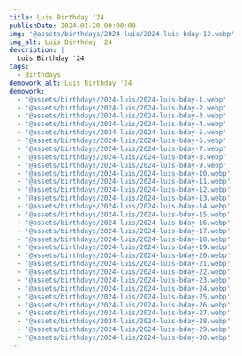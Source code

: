 ```yaml
---
title: Luis Birthday '24
publishDate: 2024-01-20 00:00:00
img: '@assets/birthdays/2024-luis/2024-luis-bday-12.webp'
img_alt: Luis Birthday '24
description: |
  Luis Birthday '24
tags:
  - Birthdays
demowork_alt: Luis Birthday '24
demowork:
  - '@assets/birthdays/2024-luis/2024-luis-bday-1.webp'
  - '@assets/birthdays/2024-luis/2024-luis-bday-2.webp'
  - '@assets/birthdays/2024-luis/2024-luis-bday-3.webp'
  - '@assets/birthdays/2024-luis/2024-luis-bday-4.webp'
  - '@assets/birthdays/2024-luis/2024-luis-bday-5.webp'
  - '@assets/birthdays/2024-luis/2024-luis-bday-6.webp'
  - '@assets/birthdays/2024-luis/2024-luis-bday-7.webp'
  - '@assets/birthdays/2024-luis/2024-luis-bday-8.webp'
  - '@assets/birthdays/2024-luis/2024-luis-bday-9.webp'
  - '@assets/birthdays/2024-luis/2024-luis-bday-10.webp'
  - '@assets/birthdays/2024-luis/2024-luis-bday-11.webp'
  - '@assets/birthdays/2024-luis/2024-luis-bday-12.webp'
  - '@assets/birthdays/2024-luis/2024-luis-bday-13.webp'
  - '@assets/birthdays/2024-luis/2024-luis-bday-14.webp'
  - '@assets/birthdays/2024-luis/2024-luis-bday-15.webp'
  - '@assets/birthdays/2024-luis/2024-luis-bday-16.webp'
  - '@assets/birthdays/2024-luis/2024-luis-bday-17.webp'
  - '@assets/birthdays/2024-luis/2024-luis-bday-18.webp'
  - '@assets/birthdays/2024-luis/2024-luis-bday-19.webp'
  - '@assets/birthdays/2024-luis/2024-luis-bday-20.webp'
  - '@assets/birthdays/2024-luis/2024-luis-bday-21.webp'
  - '@assets/birthdays/2024-luis/2024-luis-bday-22.webp'
  - '@assets/birthdays/2024-luis/2024-luis-bday-23.webp'
  - '@assets/birthdays/2024-luis/2024-luis-bday-24.webp'
  - '@assets/birthdays/2024-luis/2024-luis-bday-25.webp'
  - '@assets/birthdays/2024-luis/2024-luis-bday-26.webp'
  - '@assets/birthdays/2024-luis/2024-luis-bday-27.webp'
  - '@assets/birthdays/2024-luis/2024-luis-bday-28.webp'
  - '@assets/birthdays/2024-luis/2024-luis-bday-29.webp'
  - '@assets/birthdays/2024-luis/2024-luis-bday-30.webp'
---
```


